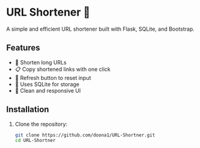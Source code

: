 # URL Shortener 🚀

A simple and efficient URL shortener built with Flask, SQLite, and Bootstrap.

## Features
- 🔗 Shorten long URLs
- 📋 Copy shortened links with one click
- 🔄 Refresh button to reset input
- 💾 Uses SQLite for storage
- 🎨 Clean and responsive UI

## Installation

1. Clone the repository:
   ```sh
   git clone https://github.com/doona1/URL-Shortner.git
   cd URL-Shortner

